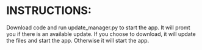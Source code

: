 # INSTRUCTIONS:
Download code and run update_manager.py to start the app. It will promt you if there is an available update. If you choose to download, it will update the files and start the app. Otherwise it will start the app.
